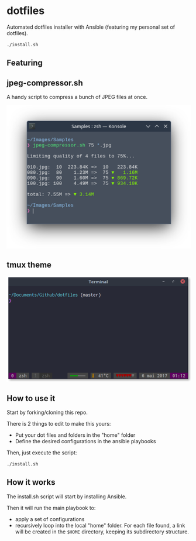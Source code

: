 # dotfiles

Automated dotfiles installer with Ansible (featuring my personal set of dotfiles).

```sh
./install.sh
```

## Featuring

## jpeg-compressor.sh
A handy script to compress a bunch of JPEG files at once.
<p align="center">
  <img src="docs/jpeg-compressor_screenshot.png" alt="jpeg-compressor screenshot">
</p>

## tmux theme
<p align="center">
  <img src="docs/screenshot.png" alt="A swaggy tmux">
</p>

## How to use it

Start by forking/cloning this repo.

There is 2 things to edit to make this yours:
* Put your dot files and folders in the "home" folder
* Define the desired configurations in the ansible playbooks

Then, just execute the script:
```sh
./install.sh
```

## How it works

The install.sh script will start by installing Ansible.

Then it will run the main playbook to:
- apply a set of configurations
- recursively loop into the local "home" folder. For each file found, a link will be created in the `$HOME` directory, keeping its subdirectory structure.
